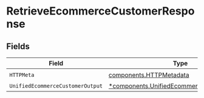 # RetrieveEcommerceCustomerResponse


## Fields

| Field                                                                                                   | Type                                                                                                    | Required                                                                                                | Description                                                                                             |
| ------------------------------------------------------------------------------------------------------- | ------------------------------------------------------------------------------------------------------- | ------------------------------------------------------------------------------------------------------- | ------------------------------------------------------------------------------------------------------- |
| `HTTPMeta`                                                                                              | [components.HTTPMetadata](../../models/components/httpmetadata.md)                                      | :heavy_check_mark:                                                                                      | N/A                                                                                                     |
| `UnifiedEcommerceCustomerOutput`                                                                        | [*components.UnifiedEcommerceCustomerOutput](../../models/components/unifiedecommercecustomeroutput.md) | :heavy_minus_sign:                                                                                      | N/A                                                                                                     |